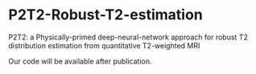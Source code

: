 # P2T2-Robust-T2-estimation
P2T2: a Physically-primed deep-neural-network approach for robust T2 distribution estimation from quantitative T2-weighted MRI


Our code will be available after publication. 
